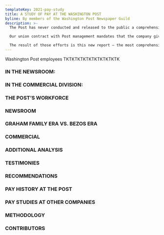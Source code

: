 ```yaml
---
templateKey: 2021-pay-study
title: A STUDY OF PAY AT THE WASHINGTON POST
byline: By members of the Washington Post Newspaper Guild
description: >-
  The Post has never conducted and released to the public a comprehensive pay study of its own. So this year, Post Guild decided to do one itself.

  Our union contract with Post management mandates that the company give us pay data on Guild-covered employees on an annual basis. We requested this information in July 2019 and spent four months analyzing the data, a reporting effort led by Pulitzer Prize-winning data journalist Steven Rich and supported by a team of dozens of other Post Guild members. We took care to protect the integrity of the data and the privacy of our members.

  The result of those efforts is this new report — the most comprehensive study to date of pay at The Washington Post.
---
```


Washington Post employees TKTKTKTKTKTKTKTKTKTK

### IN THE NEWSROOM:


### IN THE COMMERCIAL DIVISION:


### THE POST’S WORKFORCE


### NEWSROOM


### GRAHAM FAMILY ERA VS. BEZOS ERA


### COMMERCIAL


### ADDITIONAL ANALYSIS


### TESTIMONIES


### RECOMMENDATIONS


### PAY HISTORY AT THE POST


### PAY STUDIES AT OTHER COMPANIES


### METHODOLOGY


### CONTRIBUTORS
